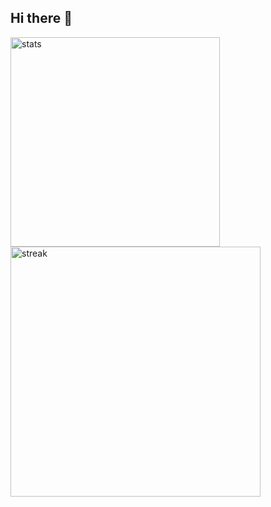 <p align="center">
  <h2>Hi there 👋</h2>
  <a href="#"><img alt="stats" src="https://github-readme-stats.vercel.app/api?username=2o4oo&theme=gruvbox&count_private=true&include_all_commits=true&line_height=28" width=335></a>
  <a href="#"><img alt="streak" src="https://github-readme-streak-stats.herokuapp.com?user=2o4oo&theme=gruvbox&date_format=M%20j%5B%2C%20Y%5D&count_private=true&include_all_commits=true" width=400></a>
</p>

<!--
**2o4oo/2o4oo** is a ✨ _special_ ✨ repository because its `README.md` (this file) appears on your GitHub profile.

Here are some ideas to get you started:

- 🔭 I’m currently working on ...
- 🌱 I’m currently learning ...
- 👯 I’m looking to collaborate on ...
- 🤔 I’m looking for help with ...
- 💬 Ask me about ...
- 📫 How to reach me: ...
- 😄 Pronouns: ...
- ⚡ Fun fact: ...
-->
